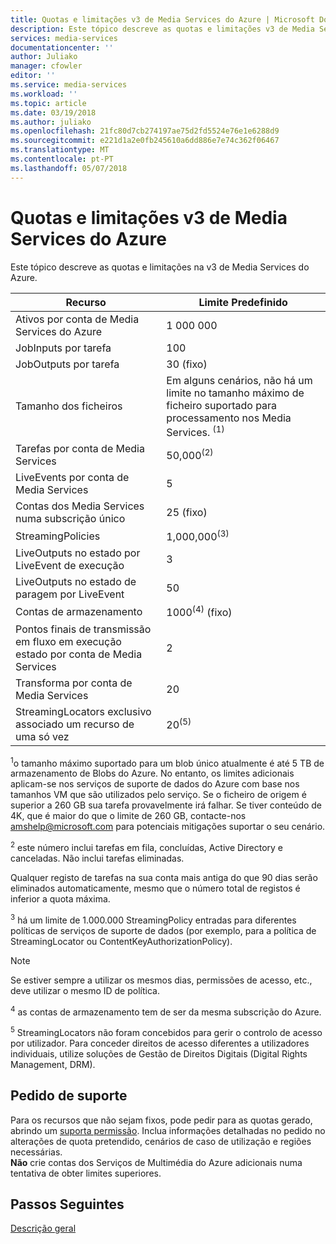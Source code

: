 ```yaml
---
title: Quotas e limitações v3 de Media Services do Azure | Microsoft Docs
description: Este tópico descreve as quotas e limitações v3 de Media Services do Azure
services: media-services
documentationcenter: ''
author: Juliako
manager: cfowler
editor: ''
ms.service: media-services
ms.workload: ''
ms.topic: article
ms.date: 03/19/2018
ms.author: juliako
ms.openlocfilehash: 21fc80d7cb274197ae75d2fd5524e76e1e6288d9
ms.sourcegitcommit: e221d1a2e0fb245610a6dd886e7e74c362f06467
ms.translationtype: MT
ms.contentlocale: pt-PT
ms.lasthandoff: 05/07/2018
---
```

# <a name="quotas-and-limitations-in-azure-media-services-v3"></a>Quotas e limitações v3 de Media Services do Azure

Este tópico descreve as quotas e limitações na v3 de Media Services do Azure.

| Recurso | Limite Predefinido | 
| --- | --- | 
| Ativos por conta de Media Services do Azure | 1 000 000|
| JobInputs por tarefa | 100 |
| JobOutputs por tarefa | 30 (fixo) |
| Tamanho dos ficheiros| Em alguns cenários, não há um limite no tamanho máximo de ficheiro suportado para processamento nos Media Services. <sup>(1)</sup> |
| Tarefas por conta de Media Services | 50,000<sup>(2)</sup> |
| LiveEvents por conta de Media Services |5|
| Contas dos Media Services numa subscrição único | 25 (fixo) |
| StreamingPolicies | 1,000,000<sup>(3)</sup> |
| LiveOutputs no estado por LiveEvent de execução |3|
| LiveOutputs no estado de paragem por LiveEvent |50|
| Contas de armazenamento | 1000<sup>(4)</sup> (fixo) |
| Pontos finais de transmissão em fluxo em execução estado por conta de Media Services|2|
| Transforma por conta de Media Services | 20 |
| StreamingLocators exclusivo associado um recurso de uma só vez | 20<sup>(5)</sup> |
  
<sup>1</sup>o tamanho máximo suportado para um blob único atualmente é até 5 TB de armazenamento de Blobs do Azure. No entanto, os limites adicionais aplicam-se nos serviços de suporte de dados do Azure com base nos tamanhos VM que são utilizados pelo serviço. Se o ficheiro de origem é superior a 260 GB sua tarefa provavelmente irá falhar. Se tiver conteúdo de 4K, que é maior do que o limite de 260 GB, contacte-nos amshelp@microsoft.com para potenciais mitigações suportar o seu cenário.

<sup>2</sup> este número inclui tarefas em fila, concluídas, Active Directory e canceladas. Não inclui tarefas eliminadas. 

Qualquer registo de tarefas na sua conta mais antiga do que 90 dias serão eliminados automaticamente, mesmo que o número total de registos é inferior a quota máxima. 

<sup>3</sup> há um limite de 1.000.000 StreamingPolicy entradas para diferentes políticas de serviços de suporte de dados (por exemplo, para a política de StreamingLocator ou ContentKeyAuthorizationPolicy). 

>[!NOTE]
> Se estiver sempre a utilizar os mesmos dias, permissões de acesso, etc., deve utilizar o mesmo ID de política. 

<sup>4</sup> as contas de armazenamento tem de ser da mesma subscrição do Azure.

<sup>5</sup> StreamingLocators não foram concebidos para gerir o controlo de acesso por utilizador. Para conceder direitos de acesso diferentes a utilizadores individuais, utilize soluções de Gestão de Direitos Digitais (Digital Rights Management, DRM).

## <a name="support-ticket"></a>Pedido de suporte

Para os recursos que não sejam fixos, pode pedir para as quotas gerado, abrindo um [suporta permissão](https://portal.azure.com/#blade/Microsoft_Azure_Support/HelpAndSupportBlade/newsupportrequest). Inclua informações detalhadas no pedido no alterações de quota pretendido, cenários de caso de utilização e regiões necessárias. <br/>**Não** crie contas dos Serviços de Multimédia do Azure adicionais numa tentativa de obter limites superiores.

## <a name="next-steps"></a>Passos Seguintes

[Descrição geral](media-services-overview.md)
